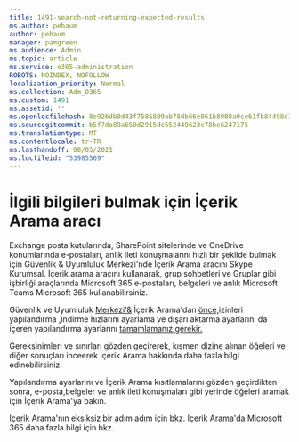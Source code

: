 ```yaml
---
title: 1491-search-not-returning-expected-results
ms.author: pebaum
author: pebaum
manager: pamgreen
ms.audience: Admin
ms.topic: article
ms.service: o365-administration
ROBOTS: NOINDEX, NOFOLLOW
localization_priority: Normal
ms.collection: Adm_O365
ms.custom: 1491
ms.assetid: ''
ms.openlocfilehash: 8e926db0d43f7586809ab78db66e861b8908a0ce61fb84498d1993bcc301d5f4
ms.sourcegitcommit: b5f7da89a650d2915dc652449623c78be6247175
ms.translationtype: MT
ms.contentlocale: tr-TR
ms.lasthandoff: 08/05/2021
ms.locfileid: "53985569"
---
```

# <a name="content-search-tool-to-find-relevant-info"></a>İlgili bilgileri bulmak için İçerik Arama aracı

Exchange posta kutularında, SharePoint sitelerinde ve OneDrive konumlarında e-postaları, anlık ileti konuşmalarını hızlı bir şekilde bulmak için Güvenlik & Uyumluluk Merkezi'nde İçerik Arama aracını Skype Kurumsal. İçerik arama aracını kullanarak, grup sohbetleri ve Gruplar gibi işbirliği araçlarında Microsoft 365 e-postaları, belgeleri ve anlık Microsoft Teams Microsoft 365 kullanabilirsiniz.


Güvenlik ve Uyumluluk [Merkezi'&](https://sip.protection.office.com/contentsearchbeta?ContentOnly=1) İçerik Arama'dan [önce,](https://sip.protection.office.com/homepage)izinleri yapılandırma [,](https://docs.microsoft.com/microsoft-365/compliance/permissions-filtering-for-content-search)indirme [](https://docs.microsoft.com/microsoft-365/compliance/increase-download-speeds-when-exporting-ediscovery-results) hızlarını ayarlama ve dışarı aktarma ayarlarını da içeren yapılandırma ayarlarını [tamamlamanız gerekir.](https://docs.microsoft.com/microsoft-365/compliance/disable-reports-when-you-export-content-search-results)

Gereksinimleri ve sınırları gözden geçirerek, kısmen dizine alınan öğeleri ve diğer sonuçları inceerek İçerik Arama hakkında daha fazla bilgi edinebilirsiniz. [](https://docs.microsoft.com/microsoft-365/compliance/limits-for-content-search) [](https://docs.microsoft.com/microsoft-365/compliance/investigating-partially-indexed-items-in-ediscovery)

Yapılandırma ayarlarını ve İçerik Arama kısıtlamalarını gözden geçirdikten sonra, [ </a> e-posta,](https://docs.microsoft.com/microsoft-365/compliance/content-search)belgeler ve anlık ileti konuşmaları gibi yerinde öğeleri aramak için İçerik Arama'ya bakın.

İçerik Arama'nın eksiksiz bir adım adım için bkz. İçerik [Arama'da](https://docs.microsoft.com/microsoft-365/compliance/search-for-content) Microsoft 365 daha fazla bilgi için bkz.
